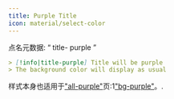 ```yaml
---
title: Purple Title
icon: material/select-color
---
```


点名元数据: “ title- purple ”

```md
> [!info|title-purple] Title will be purple
> The background color will display as usual
```

样式本身也适用于["all-purple"](。/combined-styling/page-4.md)页:1["bg-purple"](。/bg-styling/page-4.md)。.
